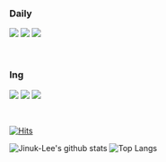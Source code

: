 


### Daily
<img src="https://img.shields.io/badge/Github-181717?style=flat-square&logo=GitHub&logoColor=white"/></a>
<img src="https://img.shields.io/badge/Notion-FFFFFF?style=flat-square&logo=notion&logoColor=black"/></a>
<img src="https://img.shields.io/badge/Webstorm-29ABE2?style=flat-square&logo=WebStorm&logoColor=white"/></a>


<br>

### Ing
<img src="https://img.shields.io/badge/NestJs-E0234E?style=flat-square&logo=nestjs&logoColor=white"/></a>
<img src="https://img.shields.io/badge/Spring-6DB33F?style=flat-square&logo=spring&logoColor=white"/></a>
<img src="https://img.shields.io/badge/Java-000000?style=flat-square&logo=IntelliJ IDEA&logoColor=white"/></a>


<br>

[![Hits](https://hits.seeyoufarm.com/api/count/incr/badge.svg?url=https%3A%2F%2Fgithub.com%2FJinuk-Lee&count_bg=%23000000&title_bg=%23555555&icon=darkreader.svg&icon_color=%23E7E7E7&title=caller&edge_flat=false)](https://hits.seeyoufarm.com)

![Jinuk-Lee's github stats](https://github-readme-stats.vercel.app/api?username=Jinuk-Lee&hide=contribs,prs) 
![Top Langs](https://github-readme-stats.vercel.app/api/top-langs/?username=Jinuk-Lee&layout=compact)
 </div>

